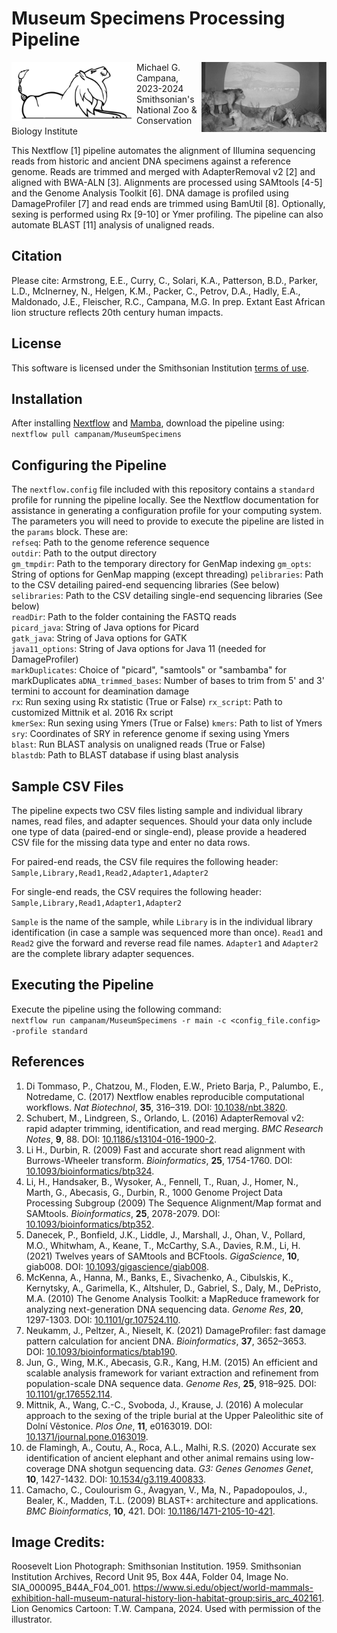 # Museum Specimens Processing Pipeline  
<img align="right" src="roosevelt_lions.jpg" width="200">  
<img align="left" src="Lion_Project.png" width="200">  

Michael G. Campana, 2023-2024  
Smithsonian's National Zoo & Conservation Biology Institute  

This Nextflow [1] pipeline automates the alignment of Illumina sequencing reads from historic and ancient DNA specimens against a reference genome. Reads are trimmed and merged with AdapterRemoval v2 [2] and aligned with BWA-ALN [3]. Alignments are processed using SAMtools [4-5] and the Genome Analysis Toolkit [6]. DNA damage is profiled using DamageProfiler [7] and read ends are trimmed using BamUtil [8]. Optionally, sexing is performed using Rx [9-10] or Ymer profiling. The pipeline can also automate BLAST [11] analysis of unaligned reads.  

## Citation  
Please cite:
Armstrong, E.E., Curry, C., Solari, K.A., Patterson, B.D., Parker, L.D., McInerney, N., Helgen, K.M., Packer, C., Petrov, D.A., Hadly, E.A., Maldonado, J.E., Fleischer, R.C., Campana, M.G. In prep. Extant East African lion structure reflects 20th century human impacts.  

## License  
This software is licensed under the Smithsonian Institution [terms of use](https://www.si.edu/termsofuse).  

## Installation  
After installing [Nextflow](https://www.nextflow.io/) and [Mamba](https://mamba.readthedocs.io/en/latest/installation/mamba-installation.html), download the pipeline using:  
`nextflow pull campanam/MuseumSpecimens`  

## Configuring the Pipeline  
The `nextflow.config` file included with this repository contains a `standard` profile for running the pipeline locally. See the Nextflow documentation for assistance in generating a configuration profile for your computing system. The parameters you will need to provide to execute the pipeline are listed in the `params` block. These are:  
`refseq`: Path to the genome reference sequence  
`outdir`: Path to the output directory  
`gm_tmpdir`: Path to the temporary directory for GenMap indexing
`gm_opts`: String of options for GenMap mapping (except threading)
`pelibraries`: Path to the CSV detailing paired-end sequencing libraries (See below)  
`selibraries`: Path to the CSV detailing single-end sequencing libraries (See below)  
`readDir`: Path to the folder containing the FASTQ reads  
`picard_java`: String of Java options for Picard  
`gatk_java`: String of Java options for GATK  
`java11_options`: String of Java options for Java 11 (needed for DamageProfiler)  
`markDuplicates`: Choice of "picard", "samtools" or "sambamba" for markDuplicates
`aDNA_trimmed_bases`: Number of bases to trim from 5' and 3' termini to account for deamination damage  
`rx`: Run sexing using Rx statistic (True or False)
`rx_script`: Path to customized Mittnik et al. 2016 Rx script  
`kmerSex`: Run sexing using Ymers (True or False)
`kmers`: Path to list of Ymers  
`sry`: Coordinates of SRY in reference genome if sexing using Ymers  
`blast`: Run BLAST analysis on unaligned reads (True or False)  
`blastdb`: Path to BLAST database if using blast analysis  

## Sample CSV Files  
The pipeline expects two CSV files listing sample and individual library names, read files, and adapter sequences. Should your data only include one type of data (paired-end or single-end), please provide a headered CSV file for the missing data type and enter no data rows.  

For paired-end reads, the CSV file requires the following header:  
`Sample,Library,Read1,Read2,Adapter1,Adapter2`  

For single-end reads, the CSV requires the following header:  
`Sample,Library,Read1,Adapter1,Adapter2`  

`Sample` is the name of the sample, while `Library` is in the individual library identification (in case a sample was sequenced more than once). `Read1` and `Read2` give the forward and reverse read file names. `Adapter1` and `Adapter2` are the complete library adapter sequences.  

## Executing the Pipeline  
Execute the pipeline using the following command:  
`nextflow run campanam/MuseumSpecimens -r main -c <config_file.config> -profile standard`  

## References  
1. Di Tommaso, P., Chatzou, M., Floden, E.W., Prieto Barja, P., Palumbo, E., Notredame, C. (2017) Nextflow enables reproducible computational workflows. *Nat Biotechnol*, __35__, 316–319. DOI: [10.1038/nbt.3820](https://www.nature.com/articles/nbt.3820).  
2. Schubert, M., Lindgreen, S., Orlando, L. (2016) AdapterRemoval v2: rapid adapter trimming, identification, and read merging. *BMC Research Notes*, __9__, 88. DOI: [10.1186/s13104-016-1900-2](https://doi.org/10.1186/s13104-016-1900-2).  
3. Li H., Durbin, R. (2009) Fast and accurate short read alignment with Burrows-Wheeler transform. *Bioinformatics*, __25__, 1754-1760. DOI: [10.1093/bioinformatics/btp324](https://academic.oup.com/bioinformatics/article/25/14/1754/225615).  
4. Li, H., Handsaker, B., Wysoker, A., Fennell, T., Ruan, J., Homer, N., Marth, G., Abecasis, G., Durbin, R., 1000 Genome Project Data Processing Subgroup (2009) The Sequence Alignment/Map format and SAMtools. *Bioinformatics*, __25__, 2078-2079. DOI: [10.1093/bioinformatics/btp352](https://academic.oup.com/bioinformatics/article/25/16/2078/204688).  
5. Danecek, P., Bonfield, J.K., Liddle, J., Marshall, J., Ohan, V., Pollard, M.O., Whitwham, A., Keane, T., McCarthy, S.A., Davies, R.M., Li, H. (2021) Twelves years of SAMtools and BCFtools. *GigaScience*, __10__, giab008. DOI: [10.1093/gigascience/giab008](https://academic.oup.com/gigascience/article/10/2/giab008/6137722).  
6. McKenna, A., Hanna, M., Banks, E., Sivachenko, A., Cibulskis, K., Kernytsky, A., Garimella, K., Altshuler, D., Gabriel, S., Daly, M., DePristo, M.A. (2010) The Genome Analysis Toolkit: a MapReduce framework for analyzing next-generation DNA sequencing data. *Genome Res*, __20__, 1297-1303. DOI: [10.1101/gr.107524.110](https://genome.cshlp.org/content/20/9/1297.abstract).  
7. Neukamm, J., Peltzer, A., Nieselt, K. (2021) DamageProfiler: fast damage pattern calculation for ancient DNA. *Bioinformatics*, __37__, 3652–3653. DOI: [10.1093/bioinformatics/btab190](https://doi.org/10.1093/bioinformatics/btab190).  
8. Jun, G., Wing, M.K., Abecasis, G.R., Kang, H.M. (2015) An efficient and scalable analysis framework for variant extraction and refinement from population-scale DNA sequence data. *Genome Res*, __25__, 918–925. DOI: [10.1101/gr.176552.114](https://doi.org/10.1101/gr.176552.114).  
9. Mittnik, A., Wang, C.-C., Svoboda, J., Krause, J. (2016) A molecular approach to the sexing of the triple burial at the Upper Paleolithic site of Dolní Věstonice. *Plos One*, __11__, e0163019. DOI: [10.1371/journal.pone.0163019](https://doi.org/10.1371/journal.pone.0163019).  
10. de Flamingh, A., Coutu, A., Roca, A.L., Malhi, R.S. (2020) Accurate sex identification of ancient elephant and other animal remains using low-coverage DNA shotgun sequencing data. *G3: Genes Genomes Genet*, __10__, 1427-1432. DOI: [10.1534/g3.119.400833](https://doi.org/10.1534/g3.119.400833).  
11. Camacho, C., Coulourism G., Avagyan, V., Ma, N., Papadopoulos, J., Bealer, K., Madden, T.L. (2009) BLAST+: architecture and applications. *BMC Bioinformatics*, __10__, 421. DOI: [10.1186/1471-2105-10-421](https://doi.org/10.1186/1471-2105-10-421).  

## Image Credits:  
Roosevelt Lion Photograph: Smithsonian Institution. 1959. Smithsonian Institution Archives, Record Unit 95, Box 44A, Folder 04, Image No. SIA_000095_B44A_F04_001. https://www.si.edu/object/world-mammals-exhibition-hall-museum-natural-history-lion-habitat-group:siris_arc_402161.  
Lion Genomics Cartoon: T.W. Campana, 2024. Used with permission of the illustrator.  